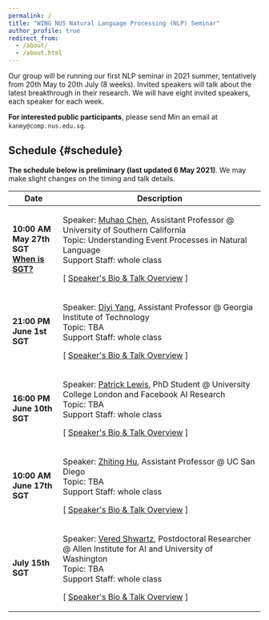 ```yaml
---
permalink: /
title: "WING NUS Natural Language Processing (NLP) Seminar"
author_profile: true
redirect_from:
  - /about/
  - /about.html
---
```

Our group will be running our first NLP seminar in 2021 summer, tentatively from 20th May to 20th July (8 weeks). Invited speakers will talk about the latest breakthrough in their research. We will have eight invited speakers, each speaker for each week.

**For interested public participants**, please send Min an email at ```kanmy@comp.nus.edu.sg```.

## Schedule  {#schedule}

**The schedule below is preliminary (last updated 6 May 2021)**. We may make slight changes on the timing and talk details. 

<table class="table table-striped">
<thead class="thead-inverse"><tr><th>Date</th><th width="80%">Description</th></tr></thead>
<tbody>
<!-- Support Staff ********************************** 
  Use this first row as an exemplar.  You can get the Youtube offsets for each segment by using the share button and checking the "start at" checkbox and then pasting it.  The t parameter is the number of second from the start of the video.
 ************************************************** -->
<tr>
  <td><b>10:00 AM May 27th SGT<br /><a href="https://www.timeanddate.com/time/zones/sgt">When is SGT?</a></b>
  </td>
  <td>
  <p>
    Speaker: <a href="https://muhaochen.github.io/">Muhao Chen</a>, Assistant Professor @ University of Southern California<br/>
    Topic: Understanding Event Processes in Natural Language<br/>
    Support Staff: whole class
</p>
  <p>
    [&nbsp;<a href="https://wing-nus.github.io/nlp-seminar/speaker-muhao">Speaker's Bio & Talk Overview</a>&nbsp;]
    <br/></p> 

  </td>
  </tr>

<tr>
  <td><b>21:00 PM June 1st SGT<br /></b>
  </td>
  <td>
  <p>
    Speaker: <a href="https://www.cc.gatech.edu/~dyang888/">Diyi Yang</a>, Assistant Professor @ Georgia Institute of Technology<br/>
    Topic: TBA<br/>
    Support Staff: whole class
</p>
  <p>
    [&nbsp;<a href="https://wing-nus.github.io/nlp-seminar/speaker-diyi">Speaker's Bio & Talk Overview</a>&nbsp;]
    <br/></p> 
  </td>
  </tr>

  <tr>
  <td><b>16:00 PM June 10th SGT<br/></b>
  </td>
  <td>
  <p>
    Speaker: <a href="https://www.patricklewis.io/">Patrick Lewis</a>, PhD Student @ University College London and Facebook AI Research<br/>
    Topic: TBA<br/>
    Support Staff: whole class
</p>
  <p>
    [&nbsp;<a href="https://wing-nus.github.io/nlp-seminar/speaker-patrick">Speaker's Bio & Talk Overview</a>&nbsp;]
    <br/></p> 
  </td>
  </tr>


  <tr>
  <td><b>10:00 AM June 17th SGT<br/></b>
  </td>
  <td>
  <p>
    Speaker: <a href="http://zhiting.ucsd.edu/">Zhiting Hu</a>, Assistant Professor @ UC San Diego<br/>
    Topic: TBA<br/>
    Support Staff: whole class
</p>
  <p>
    [&nbsp;<a href="https://wing-nus.github.io/nlp-seminar/speaker-zhiting">Speaker's Bio & Talk Overview</a>&nbsp;]
    <br/></p> 
  </td>
  </tr>

  <tr>
  <td><b>July 15th SGT<br/></b>
  </td>
  <td>
  <p>
    Speaker: <a href="https://vered1986.github.io/">Vered Shwartz</a>, Postdoctoral Researcher @ Allen Institute for AI and University of Washington<br/>
    Topic: TBA<br/>
    Support Staff: whole class
</p>
  <p>
    [&nbsp;<a href="https://wing-nus.github.io/nlp-seminar/speaker-vered">Speaker's Bio & Talk Overview</a>&nbsp;]
    <br/></p> 
  </td>
  </tr>

  <tr>
  </tr>
</tbody></table>